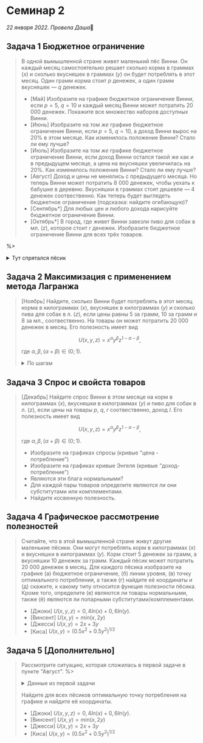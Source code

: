 # Семинар 2
*22 января 2022. Провела Даша*🐼

## Задача 1 Бюджетное ограничение
>
>В одной вымышленной стране живет маленький пёс Винни. Он каждый месяц самостоятельно решает сколько корма в граммах ($x$) и сколько вкусняшек в граммах ($y$) он будет потреблять в этот месяц. Один грамм корма стоит $p$ денежек, а один грамм вкусняшек — $q$ денежек.  
> *  [Май] Изобразите на графике бюджетное ограничение Винни, если $p=5$, $q=10$ и каждый месяц Винни может потратить 20 000 денежек. Покажите все множество наборов доступных Винни. 
> * [Июнь] Изобразите на *том же* графике бюджетное ограничение Винни, если $p=5$, $q=10$, а доход Винни вырос на $20\%$ в этом месяце. Как изменилось положение Винни? Стало ли ему лучше?
> * [Июль] Изобразите на *том же* графике бюджетное ограничение Винни, если доход Винни остался такой же как и в предыдущем месяце, а цена на вкусняшки увеличилась на $20\%$. Как изменилось положение Винни? Стало ли ему лучше?
> * [Август] Доход и цены не менялись с предыдущего месяца. Но теперь Винни может потратить 8 000 денежек, чтобы уехать к бабушке в деревню. Вкусняшки в граммах стоят дешевле — 4 денежек соотвественно. Как теперь будет выглядеть бюджетное ограничение (подсказка: найдите огибающую)?
> * [Сентябрь*] Для любых цен и любого дохода нарисуйте бюджетное ограничение Винни.
> * [Октябрь*] В город, где живет Винни завезли пиво для собак в мл. ($z$), которое стоит $r$ денежек. Изобразите бюджетное ограничение Винни для всех трёх товаров.

%><details>
%>
%>   <summary> Тут спрятался пёсик </summary>
%> 
%
%:::{image} ./dog.png
%:alt: Винни
%:width: 400px
%:align: center
%:::
%
%>
%></details>

## Задача 2 Максимизация с применением метода Лагранжа
> [Ноябрь] Найдите, сколько Винни будет потреблять в этот месяц корма в килограммах ($x$), вкусняшек в килограммах ($y$) и сколько пива для собак в л. ($z$), если цены равны $5$ за грамм, $10$ за грамм и $8$ за мл., соотвественно. На товары он может потратить 20 000 денежек в месяц. Его полезность имеет вид 
> 
> $$U(x,y,z) = x^\alpha y^\beta z^{1-\alpha-\beta},$$
> 
> где $\alpha, \beta, (\alpha + \beta) \in (0;1)$. 
> 
> <details>
>   <summary> По шагам </summary>
> 
> * Выпишите Лагранжиан
> * Найдите условия первого порядка
> * Найдите оптимальные значения
> * С помощью условия второго порядка покажите, что нашли максимум
> </details>

## Задача 3 Спрос и свойста товаров
> [Декабрь] Найдите спрос Винни в этом месяце на корм в килограммах ($x$), вкусняшки в килограммах ($y$) и пиво для собак в л. ($z$), если цены на товары $p$, $q$, $r$ соотвественно, доход $I$. Его полезность имеет вид 
> 
> $$U(x,y,z) = x^\alpha y^\beta z^{1-\alpha-\beta},$$
> 
> где $\alpha, \beta, (\alpha + \beta) \in (0;1)$. 
> 
> * Изобразите на графиках спросы (кривые "цена - потребление")
> * Изобразите на графиках кривые Энгеля (кривые "доход-потребление")
> * Являются эти блага нормальными?
> * Для каждой пары товаров определите являются ли они субститутами или комплементами.
> * Найдите косвенную полезность.


## Задача 4 Графическое рассмотрение полезностей
> Считайте, что в этой вымышленной стране живут другие маленькие пёсики. Они могут потреблять корм в килограммах ($x$) и вкусняшки в килограммах ($y$). Корм стоит 5 денежек за грамм, а вкусняшки 10 денежек за грамм. Каждый пёсик может потратить 20 000 денежек в месяц. Для каждого пёсика изобразите на графике (а) бюджетное ограничение, (б) линии уровня, (в) точку оптимального потребления, а также (г) найдите её координаты и (д) скажите, к какому типу относится функция полезности пёсика. Кроме того, определите (е) являются ли товары нормальными, также (ё) являются ли попарными субститутами/комплементами.
> * [Джоки] $U(x,y,z) = 0,4 ln(x) + 0,6ln(y)$.
> * [Винсент] $U(x,y)=min(x,2y)$
> * [Джесси] $U(x,y)=2x + 3y$
> * [Киса] $U(x,y)=(0.5x^2+0.5y^2)^{1/2}$


## Задача 5 [Дополнительно]
> Рассмотрите ситуацию, которая сложилась в первой задаче в пункте "Август". 
%><details>
%>
%>   <summary> Данные из первой задачи </summary>
%> 
%> |   | home   | grandma |
%>|---|--------|---------|
%>| p |    5   |    4    |
%>| q |   12   |    4    |
%>| I | 24 000 |  16 000 |
%>
%></details>
> 
> Найдите для всех пёсиков оптимальную точку потребления на графике и найдите её координаты.
> 
> * [Джоки] $U(x,y,z) = 0,4 ln(x) + 0,6ln(y)$.
> * [Винсент] $U(x,y)=min(x,2y)$
> * [Джесси] $U(x,y)=2x + 3y$
> * [Киса] $U(x,y)=(0.5x^2+0.5y^2)^{1/2}$